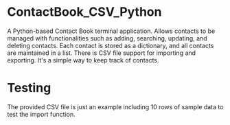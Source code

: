# ContactBook_CSV_Python
A Python-based Contact Book terminal application. Allows contacts to be managed with functionalities such as adding, searching, updating, and deleting contacts. Each contact is stored as a dictionary, and all contacts are maintained in a list. There is CSV file support for importing and exporting. It's a simple way to keep track of contacts.
# Testing
The provided CSV file is just an example including 10 rows of sample data to test the import function.
